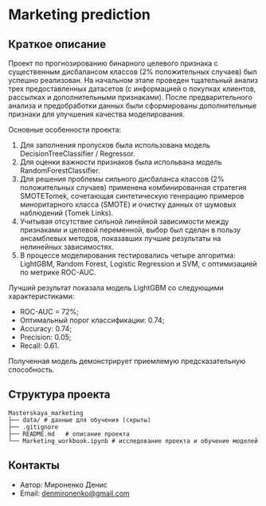 # Marketing prediction

## Краткое описание
Проект по прогнозированию бинарного целевого признака с существенным дисбалансом классов (2% положительных случаев) был успешно реализован. На начальном этапе проведен тщательный анализ трех предоставленных датасетов (с информацией о покупках клиентов, рассылках и дополнительными признаками). После предварительного анализа и предобработки данных были сформированы дополнительные признаки для улучшения качества моделирования.

Основные особенности проекта:
1. Для заполнения пропусков была использована модель DecisionTreeClassifier / Regressor.
2. Для оценки важности признаков была испольвана модель RandomForestClassifier.
3. Для решения проблемы сильного дисбаланса классов (2% положительных случаев) применена комбинированная стратегия SMOTETomek, сочетающая синтетическую генерацию примеров миноритарного класса (SMOTE) и очистку данных от шумовых наблюдений (Tomek Links).
4. Учитывая отсутствие сильной линейной зависимости между признаками и целевой переменной, выбор был сделан в пользу ансамблевых методов, показавших лучшие результаты на нелинейных зависимостях.
5. В процессе моделирования тестировались четыре алгоритма: LightGBM, Random Forest, Logistic Regression и SVM, с оптимизацией по метрике ROC-AUC.

Лучший результат показала модель LightGBM со следующими характеристиками:
- ROC-AUC = 72%;
- Оптимальный порог классификации: 0.74;
- Accuracy: 0.74;
- Precision: 0.05;
- Recall: 0.61.

Полученная модель демонстрирует приемлемую предсказательную способность.

## Структура проекта
```
Masterskaya_marketing
├── data/ # данные для обучения (скрыты)
├── .gitignore
├── README.md   # описание проекта
└── Marketing_workbook.ipynb # исследование проекта и обучение моделей
```
## Контакты
 * Автор: Мироненко Денис
 * Email: denmironenko@gmail.com
